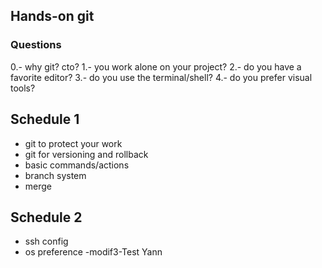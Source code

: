 ## Hands-on git 

### Questions
0.- why git? cto? 
1.- you work alone on your project?
2.- do you have a favorite editor?
3.- do you use the terminal/shell?
4.- do you prefer visual tools?


## Schedule 1
- git to protect your work
- git for versioning and rollback
- basic commands/actions
- branch system
- merge

## Schedule 2
- ssh config
- os preference
-modif3-Test Yann